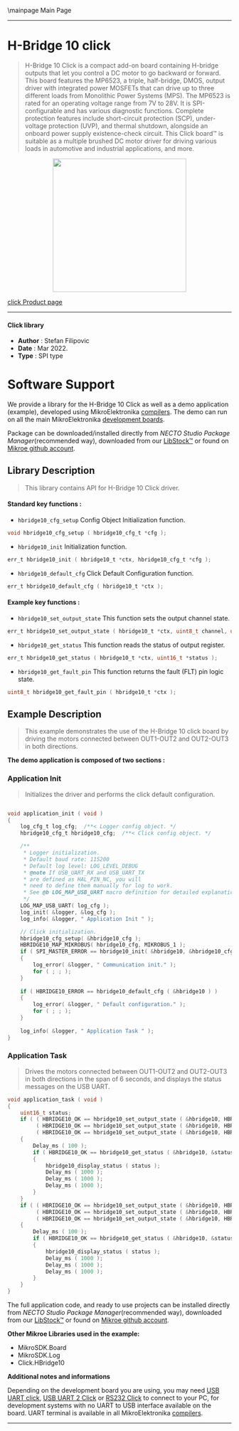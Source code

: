 \mainpage Main Page

---
# H-Bridge 10 click

> H-Bridge 10 Click is a compact add-on board containing H-bridge outputs that let you control a DC motor to go backward or forward. This board features the MP6523, a triple, half-bridge, DMOS, output driver with integrated power MOSFETs that can drive up to three different loads from Monolithic Power Systems (MPS). The MP6523 is rated for an operating voltage range from 7V to 28V. It is SPI-configurable and has various diagnostic functions. Complete protection features include short-circuit protection (SCP), under-voltage protection (UVP), and thermal shutdown, alongside an onboard power supply existence-check circuit. This Click board™ is suitable as a multiple brushed DC motor driver for driving various loads in automotive and industrial applications, and more.

<p align="center">
  <img src="https://download.mikroe.com/images/click_for_ide/hbridge10_click.png" height=300px>
</p>

[click Product page](https://www.mikroe.com/h-bridge-10-click)

---


#### Click library

- **Author**        : Stefan Filipovic
- **Date**          : Mar 2022.
- **Type**          : SPI type


# Software Support

We provide a library for the H-Bridge 10 Click
as well as a demo application (example), developed using MikroElektronika
[compilers](https://www.mikroe.com/necto-studio).
The demo can run on all the main MikroElektronika [development boards](https://www.mikroe.com/development-boards).

Package can be downloaded/installed directly from *NECTO Studio Package Manager*(recommended way), downloaded from our [LibStock&trade;](https://libstock.mikroe.com) or found on [Mikroe github account](https://github.com/MikroElektronika/mikrosdk_click_v2/tree/master/clicks).

## Library Description

> This library contains API for H-Bridge 10 Click driver.

#### Standard key functions :

- `hbridge10_cfg_setup` Config Object Initialization function.
```c
void hbridge10_cfg_setup ( hbridge10_cfg_t *cfg );
```

- `hbridge10_init` Initialization function.
```c
err_t hbridge10_init ( hbridge10_t *ctx, hbridge10_cfg_t *cfg );
```

- `hbridge10_default_cfg` Click Default Configuration function.
```c
err_t hbridge10_default_cfg ( hbridge10_t *ctx );
```

#### Example key functions :

- `hbridge10_set_output_state` This function sets the output channel state.
```c
err_t hbridge10_set_output_state ( hbridge10_t *ctx, uint8_t channel, uint8_t state );
```

- `hbridge10_get_status` This function reads the status of output register.
```c
err_t hbridge10_get_status ( hbridge10_t *ctx, uint16_t *status );
```

- `hbridge10_get_fault_pin` This function returns the fault (FLT) pin logic state.
```c
uint8_t hbridge10_get_fault_pin ( hbridge10_t *ctx );
```

## Example Description

> This example demonstrates the use of the H-Bridge 10 click board by driving the motors connected between OUT1-OUT2 and OUT2-OUT3 in both directions. 

**The demo application is composed of two sections :**

### Application Init

> Initializes the driver and performs the click default configuration.

```c

void application_init ( void )
{
    log_cfg_t log_cfg;  /**< Logger config object. */
    hbridge10_cfg_t hbridge10_cfg;  /**< Click config object. */

    /** 
     * Logger initialization.
     * Default baud rate: 115200
     * Default log level: LOG_LEVEL_DEBUG
     * @note If USB_UART_RX and USB_UART_TX 
     * are defined as HAL_PIN_NC, you will 
     * need to define them manually for log to work. 
     * See @b LOG_MAP_USB_UART macro definition for detailed explanation.
     */
    LOG_MAP_USB_UART( log_cfg );
    log_init( &logger, &log_cfg );
    log_info( &logger, " Application Init " );

    // Click initialization.
    hbridge10_cfg_setup( &hbridge10_cfg );
    HBRIDGE10_MAP_MIKROBUS( hbridge10_cfg, MIKROBUS_1 );
    if ( SPI_MASTER_ERROR == hbridge10_init( &hbridge10, &hbridge10_cfg ) )
    {
        log_error( &logger, " Communication init." );
        for ( ; ; );
    }
    
    if ( HBRIDGE10_ERROR == hbridge10_default_cfg ( &hbridge10 ) )
    {
        log_error( &logger, " Default configuration." );
        for ( ; ; );
    }
    
    log_info( &logger, " Application Task " );
}

```

### Application Task

> Drives the motors connected between OUT1-OUT2 and OUT2-OUT3 in both directions in the span of 6 seconds, and displays the status messages on the USB UART.

```c
void application_task ( void )
{
    uint16_t status;
    if ( ( HBRIDGE10_OK == hbridge10_set_output_state ( &hbridge10, HBRIDGE10_CHANNEL_OUT1, HBRIDGE10_OUT_HIGH ) ) && 
         ( HBRIDGE10_OK == hbridge10_set_output_state ( &hbridge10, HBRIDGE10_CHANNEL_OUT2, HBRIDGE10_OUT_LOW ) ) && 
         ( HBRIDGE10_OK == hbridge10_set_output_state ( &hbridge10, HBRIDGE10_CHANNEL_OUT3, HBRIDGE10_OUT_HIGH ) ) )
    {
        Delay_ms ( 100 );
        if ( HBRIDGE10_OK == hbridge10_get_status ( &hbridge10, &status ) )
        {
            hbridge10_display_status ( status );
            Delay_ms ( 1000 );
            Delay_ms ( 1000 );
            Delay_ms ( 1000 );
        }
    }
    if ( ( HBRIDGE10_OK == hbridge10_set_output_state ( &hbridge10, HBRIDGE10_CHANNEL_OUT1, HBRIDGE10_OUT_LOW ) ) && 
         ( HBRIDGE10_OK == hbridge10_set_output_state ( &hbridge10, HBRIDGE10_CHANNEL_OUT2, HBRIDGE10_OUT_HIGH ) ) && 
         ( HBRIDGE10_OK == hbridge10_set_output_state ( &hbridge10, HBRIDGE10_CHANNEL_OUT3, HBRIDGE10_OUT_LOW ) ) )
    {
        Delay_ms ( 100 );
        if ( HBRIDGE10_OK == hbridge10_get_status ( &hbridge10, &status ) )
        {
            hbridge10_display_status ( status );
            Delay_ms ( 1000 );
            Delay_ms ( 1000 );
            Delay_ms ( 1000 );
        }
    }
}
```

The full application code, and ready to use projects can be installed directly from *NECTO Studio Package Manager*(recommended way), downloaded from our [LibStock&trade;](https://libstock.mikroe.com) or found on [Mikroe github account](https://github.com/MikroElektronika/mikrosdk_click_v2/tree/master/clicks).

**Other Mikroe Libraries used in the example:**

- MikroSDK.Board
- MikroSDK.Log
- Click.HBridge10

**Additional notes and informations**

Depending on the development board you are using, you may need
[USB UART click](https://www.mikroe.com/usb-uart-click),
[USB UART 2 Click](https://www.mikroe.com/usb-uart-2-click) or
[RS232 Click](https://www.mikroe.com/rs232-click) to connect to your PC, for
development systems with no UART to USB interface available on the board. UART
terminal is available in all MikroElektronika
[compilers](https://shop.mikroe.com/compilers).

---
